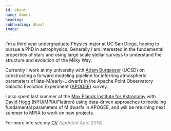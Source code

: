 ```yaml
---
id: about
name: About
heading: 
subheading: About
image: 
---
```


I'm a third year undergraduate Physics major at UC San Diego, hoping to pursue a PhD in astrophysics. Generally I am interested in the fundamental properties of stars and using large scale stellar surveys to understand the structure and evolution of the Milky Way.

Currently I work at my university with [Adam Burgasser](http://pono.ucsd.edu/~adam/wordpress/) (UCSD) on constructing a forward modeling pipeline for inferring atmospheric parameters of late-M/early-L dwarfs in the Apache Point Observatory Galactic Evolution Experiment ([APOGEE](http://www.sdss.org/dr13/irspec/)) survey.

I also spent last summer at the [Max Planck Institute for Astronomy](http://www.mpia.de/en) with [David Hogg](http://cosmo.nyu.edu/hogg/research.html) (NYU/MPIA/Flatiron) using data-driven approaches to modeling fundamental parameters of M dwarfs in APOGEE, and will be returning next summer to MPIA to work on new projects.

For more info see my [CV](images/CV_2018.pdf) <span style="color:gray">*(updated April 2018)*</span>.


